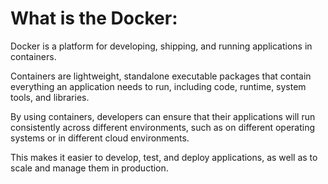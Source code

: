 # What is the Docker:

Docker is a platform for developing, shipping, and running applications in containers.

Containers are lightweight, standalone executable packages that contain everything an application needs to run, including code, runtime, system tools, and libraries. 

By using containers, developers can ensure that their applications will run consistently across different environments, such as on different operating systems or in different cloud environments. 

This makes it easier to develop, test, and deploy applications, as well as to scale and manage them in production.